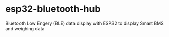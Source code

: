 # esp32-bluetooth-hub
Bluetooth Low Engery (BLE) data display with ESP32 to display Smart BMS and weighing data
